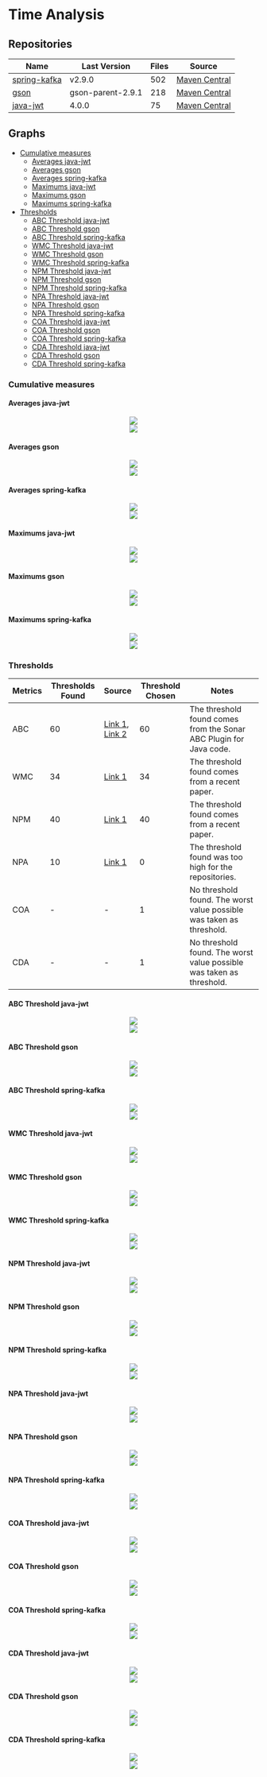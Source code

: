 # Time Analysis

## Repositories
| Name | Last Version | Files | Source |
| --- | --- | --- | --- |
| [spring-kafka](https://github.com/spring-projects/spring-kafka) | v2.9.0 | 502 | [Maven Central](https://mvnrepository.com/artifact/org.springframework.kafka/spring-kafka) |
| [gson](https://github.com/google/gson) | gson-parent-2.9.1 | 218 | [Maven Central](https://mvnrepository.com/artifact/com.google.code.gson/gson) |
| [java-jwt](https://github.com/auth0/java-jwt) | 4.0.0 | 75 | [Maven Central](https://mvnrepository.com/artifact/com.auth0/java-jwt) |

## Graphs
- [Cumulative measures](#cumulative-measures)
    - [Averages java-jwt](#averages-java-jwt)
    - [Averages gson](#averages-gson)
    - [Averages spring-kafka](#averages-spring-kafka)
    - [Maximums java-jwt](#maximums-java-jwt)
    - [Maximums gson](#maximums-gson)
    - [Maximums spring-kafka](#maximums-spring-kafka)
- [Thresholds](#thresholds)
    - [ABC Threshold java-jwt](#abc-threshold-java-jwt)
    - [ABC Threshold gson](#abc-threshold-gson)
    - [ABC Threshold spring-kafka](#abc-threshold-spring-kafka)
    - [WMC Threshold java-jwt](#wmc-threshold-java-jwt)
    - [WMC Threshold gson](#wmc-threshold-gson)
    - [WMC Threshold spring-kafka](#wmc-threshold-spring-kafka)
    - [NPM Threshold java-jwt](#npm-threshold-java-jwt)
    - [NPM Threshold gson](#npm-threshold-gson)
    - [NPM Threshold spring-kafka](#npm-threshold-spring-kafka)
    - [NPA Threshold java-jwt](#npa-threshold-java-jwt)
    - [NPA Threshold gson](#npa-threshold-gson)
    - [NPA Threshold spring-kafka](#npa-threshold-spring-kafka)
    - [COA Threshold java-jwt](#coa-threshold-java-jwt)
    - [COA Threshold gson](#coa-threshold-gson)
    - [COA Threshold spring-kafka](#coa-threshold-spring-kafka)
    - [CDA Threshold java-jwt](#cda-threshold-java-jwt)
    - [CDA Threshold gson](#cda-threshold-gson)
    - [CDA Threshold spring-kafka](#cda-threshold-spring-kafka)

### Cumulative measures

#### Averages java-jwt
<div align="center"><img src="./cumulative/average-measures-java-jwt-1.png"></div>
<div align="center"><img src="./cumulative/average-measures-java-jwt-2.png"></div>

#### Averages gson
<div align="center"><img src="./cumulative/average-measures-gson-1.png"></div>
<div align="center"><img src="./cumulative/average-measures-gson-2.png"></div>

#### Averages spring-kafka
<div align="center"><img src="./cumulative/average-measures-spring-kafka-1.png"></div>
<div align="center"><img src="./cumulative/average-measures-spring-kafka-2.png"></div>

#### Maximums java-jwt
<div align="center"><img src="./cumulative/maximum-measures-java-jwt-1.png"></div>
<div align="center"><img src="./cumulative/maximum-measures-java-jwt-2.png"></div>

#### Maximums gson
<div align="center"><img src="./cumulative/maximum-measures-gson-1.png"></div>
<div align="center"><img src="./cumulative/maximum-measures-gson-2.png"></div>

#### Maximums spring-kafka
<div align="center"><img src="./cumulative/maximum-measures-spring-kafka-1.png"></div>
<div align="center"><img src="./cumulative/maximum-measures-spring-kafka-2.png"></div>

### Thresholds

| Metrics | Thresholds Found | Source | Threshold Chosen | Notes |
| --- | --- | --- | --- | --- |
| ABC | 60 | [Link 1](https://tenpercentnotcrap.wordpress.com/2013/01/14/groovy-code-metrics-abc/),</br>[Link 2](https://jakescruggs.blogspot.com/2008/08/whats-good-flog-score.html) | 60 | The threshold found comes from the Sonar ABC Plugin for Java code. |
| WMC | 34 | [Link 1](http://www.llp.dcc.ufmg.br/Publications/Art2015/softeng_2015_3_10_55070.pdf) | 34 | The threshold found comes from a recent paper. |
| NPM | 40 | [Link 1](https://it.booksc.org/book/13623664/efc340) | 40 | The threshold found comes from a recent paper. |
| NPA | 10 | [Link 1](https://it.booksc.org/book/13623664/efc340) | 0 | The threshold found was too high for the repositories. |
| COA | - | - | 1 | No threshold found. The worst value possible was taken as threshold. |
| CDA | - | - | 1 | No threshold found. The worst value possible was taken as threshold. |

#### ABC Threshold java-jwt
<div align="center"><img src="./thresholds/threshold-measures-abc-java-jwt.png"></div>
<div align="center"><img src="./thresholds/threshold-percentages-abc-java-jwt.png"></div>

#### ABC Threshold gson
<div align="center"><img src="./thresholds/threshold-measures-abc-gson.png"></div>
<div align="center"><img src="./thresholds/threshold-percentages-abc-gson.png"></div>

#### ABC Threshold spring-kafka
<div align="center"><img src="./thresholds/threshold-measures-abc-spring-kafka.png"></div>
<div align="center"><img src="./thresholds/threshold-percentages-abc-spring-kafka.png"></div>

#### WMC Threshold java-jwt
<div align="center"><img src="./thresholds/threshold-measures-wmc-java-jwt.png"></div>
<div align="center"><img src="./thresholds/threshold-percentages-wmc-java-jwt.png"></div>

#### WMC Threshold gson
<div align="center"><img src="./thresholds/threshold-measures-wmc-gson.png"></div>
<div align="center"><img src="./thresholds/threshold-percentages-wmc-gson.png"></div>

#### WMC Threshold spring-kafka
<div align="center"><img src="./thresholds/threshold-measures-wmc-spring-kafka.png"></div>
<div align="center"><img src="./thresholds/threshold-percentages-wmc-spring-kafka.png"></div>

#### NPM Threshold java-jwt
<div align="center"><img src="./thresholds/threshold-measures-npm-java-jwt.png"></div>
<div align="center"><img src="./thresholds/threshold-percentages-npm-java-jwt.png"></div>

#### NPM Threshold gson
<div align="center"><img src="./thresholds/threshold-measures-npm-gson.png"></div>
<div align="center"><img src="./thresholds/threshold-percentages-npm-gson.png"></div>

#### NPM Threshold spring-kafka
<div align="center"><img src="./thresholds/threshold-measures-npm-spring-kafka.png"></div>
<div align="center"><img src="./thresholds/threshold-percentages-npm-spring-kafka.png"></div>

#### NPA Threshold java-jwt
<div align="center"><img src="./thresholds/threshold-measures-npa-java-jwt.png"></div>
<div align="center"><img src="./thresholds/threshold-percentages-npa-java-jwt.png"></div>

#### NPA Threshold gson
<div align="center"><img src="./thresholds/threshold-measures-npa-gson.png"></div>
<div align="center"><img src="./thresholds/threshold-percentages-npa-gson.png"></div>

#### NPA Threshold spring-kafka
<div align="center"><img src="./thresholds/threshold-measures-npa-spring-kafka.png"></div>
<div align="center"><img src="./thresholds/threshold-percentages-npa-spring-kafka.png"></div>

#### COA Threshold java-jwt
<div align="center"><img src="./thresholds/threshold-measures-coa-java-jwt.png"></div>
<div align="center"><img src="./thresholds/threshold-percentages-coa-java-jwt.png"></div>

#### COA Threshold gson
<div align="center"><img src="./thresholds/threshold-measures-coa-gson.png"></div>
<div align="center"><img src="./thresholds/threshold-percentages-coa-gson.png"></div>

#### COA Threshold spring-kafka
<div align="center"><img src="./thresholds/threshold-measures-coa-spring-kafka.png"></div>
<div align="center"><img src="./thresholds/threshold-percentages-coa-spring-kafka.png"></div>

#### CDA Threshold java-jwt
<div align="center"><img src="./thresholds/threshold-measures-cda-java-jwt.png"></div>
<div align="center"><img src="./thresholds/threshold-percentages-cda-java-jwt.png"></div>

#### CDA Threshold gson
<div align="center"><img src="./thresholds/threshold-measures-cda-gson.png"></div>
<div align="center"><img src="./thresholds/threshold-percentages-cda-gson.png"></div>

#### CDA Threshold spring-kafka
<div align="center"><img src="./thresholds/threshold-measures-cda-spring-kafka.png"></div>
<div align="center"><img src="./thresholds/threshold-percentages-cda-spring-kafka.png"></div>
